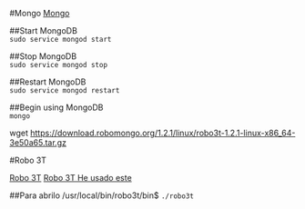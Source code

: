 #Mongo
[Mongo](https://docs.mongodb.com/manual/tutorial/install-mongodb-on-ubuntu/#start-mongodb
)

##Start MongoDB  
`sudo service mongod start`

##Stop MongoDB  
`sudo service mongod stop`

##Restart MongoDB  
`sudo service mongod restart`

##Begin using MongoDB  
`mongo`


wget https://download.robomongo.org/1.2.1/linux/robo3t-1.2.1-linux-x86_64-3e50a65.tar.gz

#Robo 3T


[Robo 3T](https://robomongo.org)
[Robo 3T He usado este](https://www.dotnetjalps.com/2018/03/install-robo3t-robmongo-ubuntu.html)

##Para abrilo
/usr/local/bin/robo3t/bin$ 
`./robo3t`

